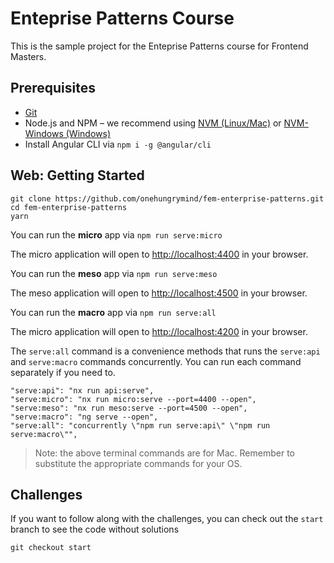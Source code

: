 # Enteprise Patterns Course

This is the sample project for the Enteprise Patterns course for Frontend Masters.

## Prerequisites

- [Git](https://git-scm.com/book/en/v2/Getting-Started-Installing-Git)
- Node.js and NPM – we recommend using [NVM (Linux/Mac)](https://github.com/creationix/nvm) or [NVM-Windows (Windows)](https://github.com/coreybutler/nvm-windows)
- Install Angular CLI via `npm i -g @angular/cli`

## Web: Getting Started

```
git clone https://github.com/onehungrymind/fem-enterprise-patterns.git
cd fem-enterprise-patterns
yarn
```

You can run the **micro** app via `npm run serve:micro`

The micro application will open to [http://localhost:4400](http://localhost:4400) in your browser.

You can run the **meso** app via `npm run serve:meso`

The meso application will open to [http://localhost:4500](http://localhost:4500) in your browser.

You can run the **macro** app via `npm run serve:all`

The micro application will open to [http://localhost:4200](http://localhost:4200) in your browser.

The `serve:all` command is a convenience methods that runs the `serve:api` and `serve:macro` commands concurrently. You can run each command separately if you need to.

```
"serve:api": "nx run api:serve",
"serve:micro": "nx run micro:serve --port=4400 --open",
"serve:meso": "nx run meso:serve --port=4500 --open",
"serve:macro": "ng serve --open",
"serve:all": "concurrently \"npm run serve:api\" \"npm run serve:macro\"",
```

> Note: the above terminal commands are for Mac. Remember to substitute the appropriate commands for your OS.

## Challenges

If you want to follow along with the challenges, you can check out the `start` branch to see the code without solutions

```
git checkout start
```
